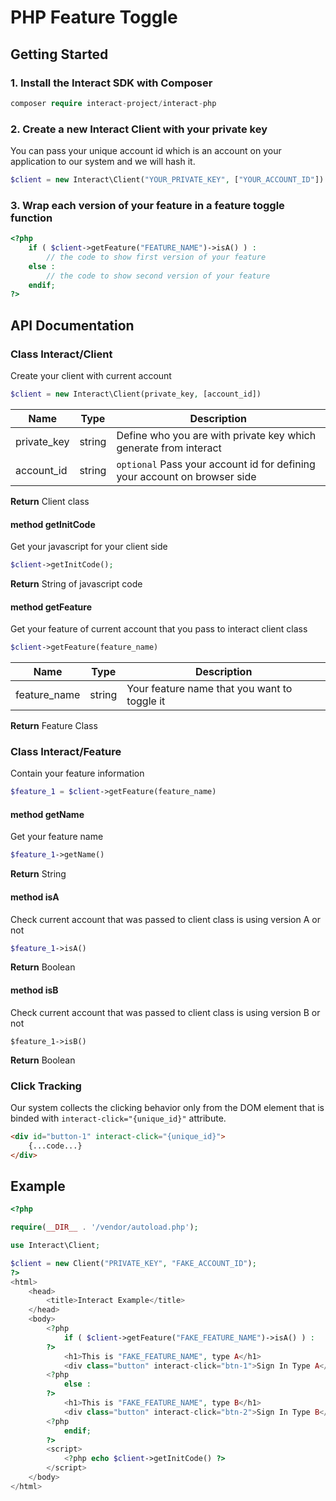 # PHP Feature Toggle

## Getting Started

### 1. Install the Interact SDK with Composer
```php
composer require interact-project/interact-php
```

### 2. Create a new Interact Client with your private key
You can pass your unique account id which is an account on your application to our system and we will hash it.
```php
$client = new Interact\Client("YOUR_PRIVATE_KEY", ["YOUR_ACCOUNT_ID"])
```

### 3. Wrap each version of your feature in a feature toggle function
```php
<?php 
    if ( $client->getFeature("FEATURE_NAME")->isA() ) : 
        // the code to show first version of your feature
    else :
        // the code to show second version of your feature
    endif; 
?>
```

## API Documentation
### Class Interact/Client
Create your client with current account
```php
$client = new Interact\Client(private_key, [account_id])
```

|Name|Type|Description|
|----|:---:|---------|
|private_key|string|Define who you are with private key which generate from interact|
|account_id|string|`optional` Pass your account id for defining your account on browser side|

**Return** Client class

#### method getInitCode
Get your javascript for your client side
```php
$client->getInitCode();
```

**Return** String of javascript code

#### method getFeature
Get your feature of current account that you pass to interact client class

```php
$client->getFeature(feature_name)
```

|Name|Type|Description|
|----|:---:|---------|
|feature_name|string|Your feature name that you want to toggle it|

**Return** Feature Class

### Class Interact/Feature
Contain your feature information

```php
$feature_1 = $client->getFeature(feature_name)
```

#### method getName
Get your feature name

```php
$feature_1->getName()
```

**Return** String

#### method isA
Check current account that was passed to client class is using version A or not

```php
$feature_1->isA()
```

**Return** Boolean

#### method isB
Check current account that was passed to client class is using version B or not

```
$feature_1->isB()
```

**Return** Boolean

### Click Tracking
Our system collects the clicking behavior only from the DOM element that is
binded with `interact-click="{unique_id}"` attribute.

```html
<div id="button-1" interact-click="{unique_id}">
    {...code...}
</div>
```

## Example
```php
<?php

require(__DIR__ . '/vendor/autoload.php');

use Interact\Client;

$client = new Client("PRIVATE_KEY", "FAKE_ACCOUNT_ID");
?> 
<html>
    <head>
        <title>Interact Example</title>
    </head>
    <body>
        <?php
            if ( $client->getFeature("FAKE_FEATURE_NAME")->isA() ) :
        ?>
            <h1>This is "FAKE_FEATURE_NAME", type A</h1>
            <div class="button" interact-click="btn-1">Sign In Type A</div>
        <?php
            else :
        ?>
            <h1>This is "FAKE_FEATURE_NAME", type B</h1>
            <div class="button" interact-click="btn-2">Sign In Type B</div>
        <?php
            endif; 
        ?>
        <script>
            <?php echo $client->getInitCode() ?>
        </script>
    </body>
</html>
```
